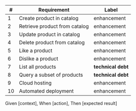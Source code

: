 
| #  | Requirement                   | Label              |
| -- | ----------------------------- | ------------------ |
| 1  | Create product in catalog     | enhancement        |
| 2  | Retrieve product from catalog | enhancement        |
| 3  | Update product in catalog     | enhancement        |
| 4  | Delete product from catalog   | enhancement        |
| 5  | Like a product                | enhancement        |
| 6  | Dislike a product             | enhancement        |
| 7  | List all products             | **technical debt** |
| 8  | Query a subset of products    | **technical debt** |
| 9  | Cloud hosting                 | enhancement        |
| 10 | Automated deployment          | enhancement        |

Given [context], When [action], Then [expected result]
